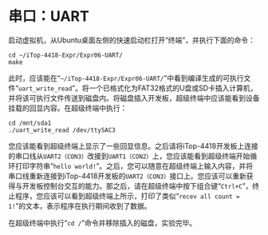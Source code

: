 # 串口：UART

启动虚拟机，从Ubuntu桌面左侧的快速启动栏打开“终端”，并执行下面的命令：

```
cd ~/iTop-4418-Expr/Expr06-UART/
make
```

此时，应该能在“`~/iTop-4418-Expr/Expr06-UART/`”中看到编译生成的可执行文件“`uart_write_read`”。将一个已格式化为FAT32格式的U盘或SD卡插入计算机，并将该可执行文件传送到磁盘内。将磁盘插入开发板，超级终端中应该能看到设备挂载的回显内容。在超级终端中执行：

```
cd /mnt/sda1
./uart_write_read /dev/ttySAC3
```

您应该能看到超级终端上显示了一些回显信息。之后请将iTop-4418开发板上连接的串口线从`UART2（CON3）`改接到`UART1（CON2）`上，您应该能看到超级终端开始循环打印字符串“`hello world!`”。之后，您可以随意在超级终端上输入内容，并将串口线重新连接到iTop-4418开发板的`UART2（CON3）`接口上。您应该可以重新获得与开发板控制台交互的能力。那之后，请在超级终端中按下组合键“`Ctrl+C`”，终止程序，您应该可以看到超级终端上所示，打印了类似“`recev all count = 1!`”的文本，表示程序在执行期间收到了数据。

在超级终端中执行“`cd /`”命令并移除插入的磁盘，实验完毕。
